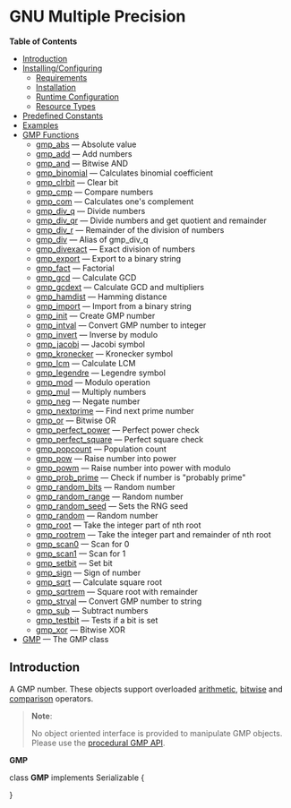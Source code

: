 GNU Multiple Precision
======================

**Table of Contents**

-   [Introduction](/intro/gmp.html)
-   [Installing/Configuring](/gmp/setup.html)
    -   [Requirements](/gmp/setup.html#Requirements)
    -   [Installation](/gmp/setup.html#Installation)
    -   [Runtime Configuration](/gmp/setup.html#Runtime%20Configuration)
    -   [Resource Types](/gmp/setup.html#Resource%20Types)
-   [Predefined Constants](/gmp/constants.html)
-   [Examples](/gmp/examples.html)
-   [GMP Functions](/ref/gmp.html)
    -   [gmp\_abs](/ref/gmp.html#gmp_abs) — Absolute value
    -   [gmp\_add](/ref/gmp.html#gmp_add) — Add numbers
    -   [gmp\_and](/ref/gmp.html#gmp_and) — Bitwise AND
    -   [gmp\_binomial](/ref/gmp.html#gmp_binomial) — Calculates
        binomial coefficient
    -   [gmp\_clrbit](/ref/gmp.html#gmp_clrbit) — Clear bit
    -   [gmp\_cmp](/ref/gmp.html#gmp_cmp) — Compare numbers
    -   [gmp\_com](/ref/gmp.html#gmp_com) — Calculates one's complement
    -   [gmp\_div\_q](/ref/gmp.html#gmp_div_q) — Divide numbers
    -   [gmp\_div\_qr](/ref/gmp.html#gmp_div_qr) — Divide numbers and
        get quotient and remainder
    -   [gmp\_div\_r](/ref/gmp.html#gmp_div_r) — Remainder of the
        division of numbers
    -   [gmp\_div](/ref/gmp.html#gmp_div) — Alias of gmp\_div\_q
    -   [gmp\_divexact](/ref/gmp.html#gmp_divexact) — Exact division of
        numbers
    -   [gmp\_export](/ref/gmp.html#gmp_export) — Export to a binary
        string
    -   [gmp\_fact](/ref/gmp.html#gmp_fact) — Factorial
    -   [gmp\_gcd](/ref/gmp.html#gmp_gcd) — Calculate GCD
    -   [gmp\_gcdext](/ref/gmp.html#gmp_gcdext) — Calculate GCD and
        multipliers
    -   [gmp\_hamdist](/ref/gmp.html#gmp_hamdist) — Hamming distance
    -   [gmp\_import](/ref/gmp.html#gmp_import) — Import from a binary
        string
    -   [gmp\_init](/ref/gmp.html#gmp_init) — Create GMP number
    -   [gmp\_intval](/ref/gmp.html#gmp_intval) — Convert GMP number to
        integer
    -   [gmp\_invert](/ref/gmp.html#gmp_invert) — Inverse by modulo
    -   [gmp\_jacobi](/ref/gmp.html#gmp_jacobi) — Jacobi symbol
    -   [gmp\_kronecker](/ref/gmp.html#gmp_kronecker) — Kronecker symbol
    -   [gmp\_lcm](/ref/gmp.html#gmp_lcm) — Calculate LCM
    -   [gmp\_legendre](/ref/gmp.html#gmp_legendre) — Legendre symbol
    -   [gmp\_mod](/ref/gmp.html#gmp_mod) — Modulo operation
    -   [gmp\_mul](/ref/gmp.html#gmp_mul) — Multiply numbers
    -   [gmp\_neg](/ref/gmp.html#gmp_neg) — Negate number
    -   [gmp\_nextprime](/ref/gmp.html#gmp_nextprime) — Find next prime
        number
    -   [gmp\_or](/ref/gmp.html#gmp_or) — Bitwise OR
    -   [gmp\_perfect\_power](/ref/gmp.html#gmp_perfect_power) — Perfect
        power check
    -   [gmp\_perfect\_square](/ref/gmp.html#gmp_perfect_square) —
        Perfect square check
    -   [gmp\_popcount](/ref/gmp.html#gmp_popcount) — Population count
    -   [gmp\_pow](/ref/gmp.html#gmp_pow) — Raise number into power
    -   [gmp\_powm](/ref/gmp.html#gmp_powm) — Raise number into power
        with modulo
    -   [gmp\_prob\_prime](/ref/gmp.html#gmp_prob_prime) — Check if
        number is "probably prime"
    -   [gmp\_random\_bits](/ref/gmp.html#gmp_random_bits) — Random
        number
    -   [gmp\_random\_range](/ref/gmp.html#gmp_random_range) — Random
        number
    -   [gmp\_random\_seed](/ref/gmp.html#gmp_random_seed) — Sets the
        RNG seed
    -   [gmp\_random](/ref/gmp.html#gmp_random) — Random number
    -   [gmp\_root](/ref/gmp.html#gmp_root) — Take the integer part of
        nth root
    -   [gmp\_rootrem](/ref/gmp.html#gmp_rootrem) — Take the integer
        part and remainder of nth root
    -   [gmp\_scan0](/ref/gmp.html#gmp_scan0) — Scan for 0
    -   [gmp\_scan1](/ref/gmp.html#gmp_scan1) — Scan for 1
    -   [gmp\_setbit](/ref/gmp.html#gmp_setbit) — Set bit
    -   [gmp\_sign](/ref/gmp.html#gmp_sign) — Sign of number
    -   [gmp\_sqrt](/ref/gmp.html#gmp_sqrt) — Calculate square root
    -   [gmp\_sqrtrem](/ref/gmp.html#gmp_sqrtrem) — Square root with
        remainder
    -   [gmp\_strval](/ref/gmp.html#gmp_strval) — Convert GMP number to
        string
    -   [gmp\_sub](/ref/gmp.html#gmp_sub) — Subtract numbers
    -   [gmp\_testbit](/ref/gmp.html#gmp_testbit) — Tests if a bit is
        set
    -   [gmp\_xor](/ref/gmp.html#gmp_xor) — Bitwise XOR
-   [GMP](/class/gmp.html) — The GMP class

Introduction
------------

A GMP number. These objects support overloaded
<a href="/language/operators/arithmetic.html" class="link">arithmetic</a>,
<a href="/language/operators/bitwise.html" class="link">bitwise</a> and
<a href="/language/operators/comparison.html" class="link">comparison</a>
operators.

> **Note**:
>
> No object oriented interface is provided to manipulate <span
> class="classname">GMP</span> objects. Please use the
> <a href="/book/gmp.html" class="link">procedural GMP API</a>.

**GMP**

<span class="ooclass"> class **GMP** </span> <span
class="oointerface">implements <span
class="interfacename">Serializable</span> </span> {

}
